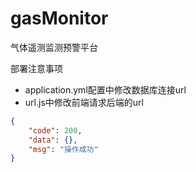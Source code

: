 # gasMonitor

气体遥测监测预警平台

部署注意事项<br />

- application.yml配置中修改数据库连接url
- url.js中修改前端请求后端的url



```json
{
    "code": 200,
    "data": {},
    "msg": "操作成功"
}
```
